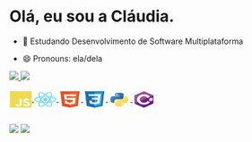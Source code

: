 

<h1>Olá, eu sou a Cláudia. </h1>

- 🌱 Estudando Desenvolvimento de Software Multiplataforma
- 😄 Pronouns: ela/dela

  <div>
<a href="https://github.com/claudiasanttana">
<img loading="lazy" height="180em" src="https://github-readme-stats.vercel.app/api/top-langs/?username=claudiasanttana&layout=compact&langs_count=7&theme=dracula"/>
<img loading="lazy" height="180em" src="https://github-readme-stats.vercel.app/api?username=claudiasanttana&show_icons=true&theme=dracula&include_all_commits=true&count_private=true"/>
</div>

  
  <div style="display: inline_block"><br>
  <img align="center" alt="Rafa-Js" height="30" width="40" src="https://raw.githubusercontent.com/devicons/devicon/master/icons/javascript/javascript-plain.svg">
  <img align="center" alt="Rafa-React" height="30" width="40" src="https://raw.githubusercontent.com/devicons/devicon/master/icons/react/react-original.svg">
  <img align="center" alt="Rafa-HTML" height="30" width="40" src="https://raw.githubusercontent.com/devicons/devicon/master/icons/html5/html5-original.svg">
  <img align="center" alt="Rafa-CSS" height="30" width="40" src="https://raw.githubusercontent.com/devicons/devicon/master/icons/css3/css3-original.svg">
  <img align="center" alt="Rafa-Python" height="30" width="40" src="https://raw.githubusercontent.com/devicons/devicon/master/icons/python/python-original.svg">
  <img align="center" alt="Rafa-Csharp" height="30" width="40" src="https://raw.githubusercontent.com/devicons/devicon/master/icons/csharp/csharp-original.svg">
</div>

  ##
  
<div>
<a href="https://www.linkedin.com/in/cl%C3%A1udia-santana-652b9b86/" target="_blank"><img loading="lazy" src="https://img.shields.io/badge/-LinkedIn-%230077B5?style=for-the-badge&logo=linkedin&logoColor=white" target="_blank"></a>
<a href = "mailto:claudinhamunita@gmail.com"><img loading="lazy" src="https://img.shields.io/badge/Gmail-D14836?style=for-the-badge&logo=gmail&logoColor=white" target="_blank"></a>
</div>



